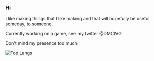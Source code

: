### Hi

I like making things that I like making and that will hopefully be useful someday, to someone.

Currently working on a game, see my twitter @DMClVG

Don't mind my presence too much 

[![Top Langs](https://github-readme-stats.vercel.app/api/top-langs/?username=dmclvg&layout=compact)](https://github.com/anuraghazra/github-readme-stats)
